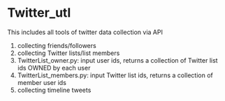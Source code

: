 # Twitter_utl

This includes all tools of twitter data collection via API
1. collecting friends/followers
2. collecting Twitter lists/list members  
  1. TwitterList_owner.py: input user ids, returns a collection of Twitter list ids OWNED by each user
  2. TwitterList_members.py: input Twitter list ids, returns a collection of member user ids
3. collecting timeline tweets
